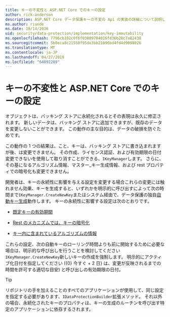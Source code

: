 ```yaml
---
title: キーの不変性と ASP.NET Core でのキーの設定
author: rick-anderson
description: ASP.NET Core データ保護キーの不変の Api の実装の詳細について説明します。
ms.author: riande
ms.date: 10/14/2016
uid: security/data-protection/implementation/key-immutability
ms.openlocfilehash: 7796cb102c0f6f03809704016fd36b28c7a82438
ms.sourcegitcommit: 5b0eca8c21550f95de3bb21096bd4fd4d9098026
ms.translationtype: MT
ms.contentlocale: ja-JP
ms.lasthandoff: 04/27/2019
ms.locfileid: "64892289"
---
```

# <a name="key-immutability-and-key-settings-in-aspnet-core"></a>キーの不変性と ASP.NET Core でのキーの設定

オブジェクトは、バッキング ストアに永続化されるとその表現は永久に修正されます。 新しいデータは、バッキング ストアに追加できますが、既存のデータを変更しないことができます。 この動作の主な目的は、データの破損を防ぐためです。

この動作の 1 つの結果は、こと、キーは、バッキング ストアに書き込まれますが後、は変更できません。 その作成、ライセンス認証、および有効期限の日付変更できないを使用して取り消すことができる、`IKeyManager`します。 さらに、その基になるアルゴリズム情報、マスター_キー生成情報、および rest プロパティでの暗号化も変更できません。

開発者は、キーの永続性に影響を与える設定を変更する場合これらの変更には触れません効果、キーを生成すると、いずれかを明示的に呼び出すによって次の時間まで`IKeyManager.CreateNewKey`またはシステム経由で、データ保護の独自[自動キー生成](xref:security/data-protection/implementation/key-management#data-protection-implementation-key-management)動作します。 キーの永続性に影響する設定は次のとおりです。

* [既定キーの有効期間](xref:security/data-protection/implementation/key-management#data-protection-implementation-key-management)

* [Rest のメカニズムでは、キーの暗号化](xref:security/data-protection/implementation/key-encryption-at-rest)

* [キー内に含まれているアルゴリズムの情報](xref:security/data-protection/configuration/overview#changing-algorithms-with-usecryptographicalgorithms)

これらの設定、次の自動キーのローリング時間よりも前に開始するために必要な場合は、明示的な呼び出しを行うことを検討してください`IKeyManager.CreateNewKey`新しいキーの作成を強制します。 明示的にアクティブ化日付を指定してください ({0} 今すぐ + 2 日} は、変更が反映されるまでの時間を許可する適切な目安) と呼び出しの有効期限の日付。

>[!TIP]
> リポジトリの手を加えることのすべてのアプリケーションが使用して、同じ設定を指定する必要があります、`IDataProtectionBuilder`拡張メソッド。 それ以外の場合、永続化されたキーのプロパティは、キーの生成のルーチンを呼び出す特定のアプリケーションに依存するされます。
